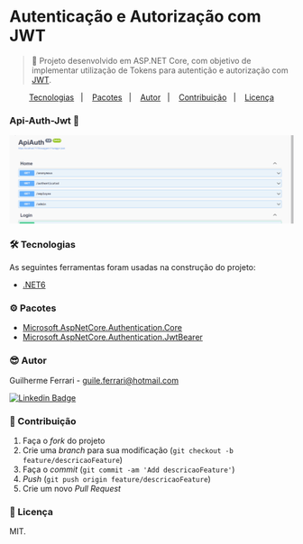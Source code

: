 # Autenticação e Autorização com JWT

> 🚀 Projeto desenvolvido em ASP.NET Core, com objetivo de implementar utilização de Tokens para autentição e autorização com [JWT](https://jwt.io/).

<p align="center">
  <a href="#-tecnologias">Tecnologias</a>&nbsp;&nbsp;&nbsp;|&nbsp;&nbsp;&nbsp;
  <a href="#-pacotes">Pacotes</a>&nbsp;&nbsp;&nbsp;|&nbsp;&nbsp;&nbsp;
  <a href="#-autor">Autor</a>&nbsp;&nbsp;&nbsp;|&nbsp;&nbsp;&nbsp;
  <a href="#-contribuição">Contribuição</a>&nbsp;&nbsp;&nbsp;|&nbsp;&nbsp;&nbsp;
  <a href="#-licença">Licença</a>
</p>

### Api-Auth-Jwt 🚀

![](./src/ApiAuth.gif)

### 🛠 Tecnologias

As seguintes ferramentas foram usadas na construção do projeto:

- [.NET6](https://visualstudio.microsoft.com/pt-br/vs/community/)

### ⚙️ Pacotes

- [Microsoft.AspNetCore.Authentication.Core](https://www.nuget.org/packages/Microsoft.AspNetCore.Authentication.Core)
- [Microsoft.AspNetCore.Authentication.JwtBearer](https://www.nuget.org/packages/Microsoft.AspNetCore.Authentication.JwtBearer)

### 😎 Autor

Guilherme Ferrari - guile.ferrari@hotmail.com

[![Linkedin Badge](https://img.shields.io/badge/-Guilherme-blue?style=flat-square&logo=Linkedin&logoColor=white&link=https://www.linkedin.com/in/guilherme-antonio-ferrari/)](https://www.linkedin.com/in/guilherme-antonio-ferrari/)

### 🎯 Contribuição

1. Faça o _fork_ do projeto
2. Crie uma _branch_ para sua modificação (`git checkout -b feature/descricaoFeature`)
3. Faça o _commit_ (`git commit -am 'Add descricaoFeature'`)
4. _Push_ (`git push origin feature/descricaoFeature`)
5. Crie um novo _Pull Request_

### 📝 Licença

MIT.